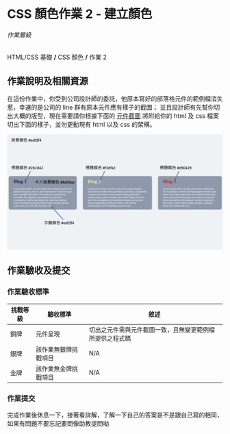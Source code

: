 # CSS 顏色作業 2 - 建立顏色

###### 作業層級

HTML/CSS 基礎 **/** CSS 顏色 **/** 作業 2

## 作業說明及相關資源

在這份作業中，你受到公司設計師的委託，他原本寫好的部落格元件的範例檔消失惹，幸運的是公司的 line 群有原本元件應有樣子的截圖；
並且設計師有先幫你切出大概的版型，現在需要請你根據下面的 [元件截圖](./%E5%85%83%E4%BB%B6%E6%88%AA%E5%9C%96.png) 將附給你的 html 及 css 檔案切出下面的樣子，並勿更動現有 html 以及 css 的架構。

![元件截圖](./%E5%85%83%E4%BB%B6%E6%88%AA%E5%9C%96.png)

## 作業驗收及提交

### 作業驗收標準

| 挑戰等級 | 驗收標準             | 敘述                                                     |
| -------- | -------------------- | -------------------------------------------------------- |
| 銅牌     | 元件呈現             | 切出之元件需與元件截圖一致，且無變更範例檔所提供之程式碼 |
| 銀牌     | 該作業無銀牌挑戰項目 | N/A                                                      |
| 金牌     | 該作業無金牌挑戰項目 | N/A                                                      |

### 作業提交

完成作業後休息一下，接著看詳解，了解一下自己的答案是不是跟自己寫的相同，如果有問題不要忘記要問像助教提問呦
